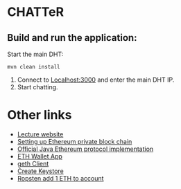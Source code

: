 # CHATTeR

## Build and run the application:

Start the main DHT:
```
mvn clean install 
```

1. Connect to [Localhost:3000](http://localhost:3000/) and enter the main DHT IP.
2. Start chatting.



# Other links
- [Lecture website](https://dsl.hsr.ch/lect/)
- [Setting up Ethereum private block chain](https://medium.com/coinmonks/ethereum-setting-up-a-private-blockchain-67bbb96cf4f1)
- [Official Java Ethereum protocol implementation](https://github.com/ethereum/ethereumjp)
- [ETH Wallet App](https://github.com/ethereum/mist/releases)
- [geth Client](https://geth.ethereum.org/downloads/)
- [Create Keystore](https://www.myetherwallet.com/)
- [Ropsten add 1 ETH to account](https://faucet.ropsten.be/)
